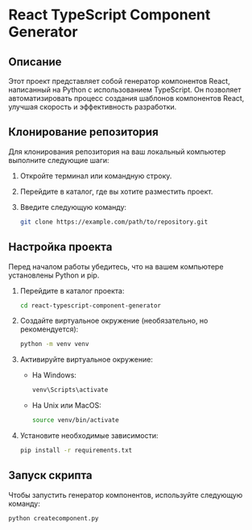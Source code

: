 # React TypeScript Component Generator

## Описание

Этот проект представляет собой генератор компонентов React, написанный на Python с использованием TypeScript. Он позволяет автоматизировать процесс создания шаблонов компонентов React, улучшая скорость и эффективность разработки.

## Клонирование репозитория

Для клонирования репозитория на ваш локальный компьютер выполните следующие шаги:

1. Откройте терминал или командную строку.
2. Перейдите в каталог, где вы хотите разместить проект.
3. Введите следующую команду:

   ```bash
   git clone https://example.com/path/to/repository.git
   ```

## Настройка проекта

Перед началом работы убедитесь, что на вашем компьютере установлены Python и pip.

1. Перейдите в каталог проекта:

   ```bash
   cd react-typescript-component-generator
   ```

2. Создайте виртуальное окружение (необязательно, но рекомендуется):

   ```bash
   python -m venv venv
   ```

3. Активируйте виртуальное окружение:

   - На Windows:

     ```bash
     venv\Scripts\activate
     ```

   - На Unix или MacOS:

     ```bash
     source venv/bin/activate
     ```

4. Установите необходимые зависимости:

   ```bash
   pip install -r requirements.txt
   ```

## Запуск скрипта

Чтобы запустить генератор компонентов, используйте следующую команду:

```bash
python createcomponent.py
```
